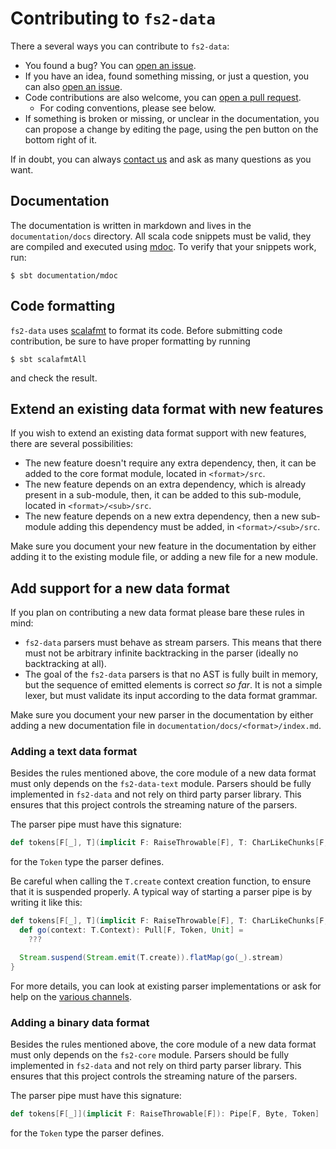 # Contributing to `fs2-data`

There a several ways you can contribute to `fs2-data`:
 - You found a bug? You can [open an issue][open-issue].
 - If you have an idea, found something missing, or just a question, you can also [open an issue][open-issue].
 - Code contributions are also welcome, you can [open a pull request][open-pr].
   - For coding conventions, please see below.
 - If something is broken or missing, or unclear in the documentation, you can propose a change by editing the page,
   using the pen button on the bottom right of it.

If in doubt, you can always [contact us][getting-help] and ask as many questions as you want.

## Documentation

The documentation is written in markdown and lives in the `documentation/docs` directory.
All scala code snippets must be valid, they are compiled and executed using [mdoc][mdoc].
To verify that your snippets work, run:

```shell
$ sbt documentation/mdoc
```

## Code formatting

`fs2-data` uses [scalafmt][scalafmt] to format its code. Before submitting code contribution, be sure to have proper formatting by running

```shell
$ sbt scalafmtAll
```

and check the result.

## Extend an existing data format with new features

If you wish to extend an existing data format support with new features, there are several possibilities:
 - The new feature doesn't require any extra dependency, then, it can be added to the core format module, located in `<format>/src`.
 - The new feature depends on an extra dependency, which is already present in a sub-module, then, it can be added to this sub-module, located in `<format>/<sub>/src`.
 - The new feature depends on a new extra dependency, then a new sub-module adding this dependency must be added, in `<format>/<sub>/src`.

Make sure you document your new feature in the documentation by either adding it to the existing module file, or adding a new file for a new module.

## Add support for a new data format

If you plan on contributing a new data format please bare these rules in mind:
 - `fs2-data` parsers must behave as stream parsers. This means that there must not be
   arbitrary infinite backtracking in the parser (ideally no backtracking at all).
 - The goal of the `fs2-data` parsers is that no AST is fully built in memory, but
   the sequence of emitted elements is correct _so far_. It is not a simple lexer, but
   must validate its input according to the data format grammar.

Make sure you document your new parser in the documentation by either adding a new documentation file in `documentation/docs/<format>/index.md`.

### Adding a text data format

Besides the rules mentioned above, the core module of a new data format must only depends on the `fs2-data-text` module. Parsers should be fully implemented in `fs2-data` and not rely on third party parser library. This ensures that this project controls the streaming nature of the parsers.

The parser pipe must have this signature:

```scala
def tokens[F[_], T](implicit F: RaiseThrowable[F], T: CharLikeChunks[F, T]): Pipe[F, T, Token]
```

for the `Token` type the parser defines.

Be careful when calling the `T.create` context creation function, to ensure that it is suspended properly.
A typical way of starting a parser pipe is by writing it like this:

```scala
def tokens[F[_], T](implicit F: RaiseThrowable[F], T: CharLikeChunks[F, T]): Pipe[F, T, Token] = {
  def go(context: T.Context): Pull[F, Token, Unit] =
    ???

  Stream.suspend(Stream.emit(T.create)).flatMap(go(_).stream)
}
```

For more details, you can look at existing parser implementations or ask for help on the [various channels][getting-help].

### Adding a binary data format

Besides the rules mentioned above, the core module of a new data format must only depends on the `fs2-core` module. Parsers should be fully implemented in `fs2-data` and not rely on third party parser library. This ensures that this project controls the streaming nature of the parsers.

The parser pipe must have this signature:

```scala
def tokens[F[_]](implicit F: RaiseThrowable[F]): Pipe[F, Byte, Token]
```

for the `Token` type the parser defines.

[open-issue]: https://github.com/satabin/fs2-data/issues/new/choose
[open-pr]: https://github.com/satabin/fs2-data/pull/new/master
[scalafmt]: https://scalameta.org/scalafmt/
[getting-help]: ./SUPPORT.md
[mdoc]: https://scalameta.org/mdoc/
